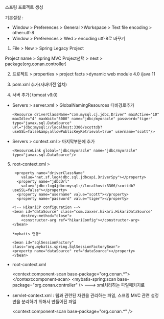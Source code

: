 스프링 프로젝트 생성

기본설정 : 
- Window > Preferences > General >Workspace > Text file encoding > other:utf-8
- Window > Preferences > Wed > encoding utf-8로 바꾸기

1. File > New > Spring Legacy Project

Project name > Spring MVC Project선택 > next > package(org.conan.controller)

2. 프로젝트 > properties > project facts >dynamic web module 4.0 /java 11

3. pom.xml 추가(자바버전 일치)

4. 서버 추가( tomcat v9.0)
- Servers > server.xml > GlobalNamingResources 디비경로추가

      <Resource driverClassName="com.mysql.cj.jdbc.Driver" maxActive="10" maxIdle="4" maxWait="5000" name="jdbc/myoracle" password="tiger" type="javax.sql.DataSource" url="jdbc:mysql://localhost:3306/scottdb?useSSL=false&amp;allowPublicKeyRetrieval=true" username="scott"/> 
	
- Servers > context.xml > 마지막부분에 추가

      <ResourceLink global="jdbc/myoracle" name="jdbc/myoracle" type="javax.sql.DataSource"/>

 5. root-context.xml > <bean id="hikariConfig" class="com.zaxxer.hikari.HikariConfig">
         
         <property name="driverClassName"
            value="net.sf.log4jdbc.sql.jdbcapi.DriverSpy"></property>
          <property name="jdbcUrl"
            value="jdbc:log4jdbc:mysql://localhost:3306/scottdb?useSSL=false"></property>
          <property name="username" value="scott"></property>
          <property name="password" value="tiger"></property>

		<!-- HikariCP configuration -->
		<bean id="dataSource" class="com.zaxxer.hikari.HikariDataSource"
			destroy-method="close">
			<constructor-arg ref="hikariConfig"></constructor-arg>
		</bean>

		*mybatis 연동*

		<bean id="sqlSessionFactory"
		class="org.mybatis.spring.SqlSessionFactoryBean">
		<property name="dataSource" ref="dataSource"></property>
		</bean>

* root-context.xml
	
	<context:component-scan base-package="org.conan.*"></context:component-scan> 
	<mybatis-spring:scan base-package="org.conan.controller" /> ---> xml처리하는 파일패키지로

* servlet-context.xml :  웹과 관련된 자원을 관리하는 파일, 스프링 MVC 관련 설정만을 분리하기 위해서 만들어진 파일
	
	<context:component-scan base-package="org.conan.*" />
	


